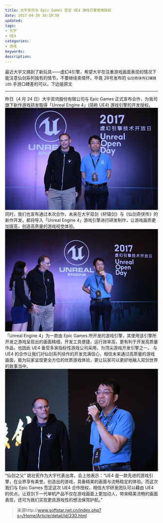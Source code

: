 ```yaml
---
title: 大宇资讯与 Epic Games 签定 UE4 游戏引擎使用授权
date: 2017-04-30 16:19:50
updated:
tags:
- 大宇
- UE4
categories:
- 游戏
keywords:
description:
---
```

最近大宇又搞到了新玩具——虚幻4引擎，希望大宇在注重游戏画面表现的情况下能注意仙剑系列独有的情节，不要继续卖情怀。毕竟 28号发布的 `仙剑奇侠传幻璃镜 iOS` 手游口碑差的可以，下边是原文

----
  昨日（4 月 24 日）大宇资讯股份有限公司与 Epic Games 正式宣布合作，为我司旗下新作游戏研发取得「Unreal Engine 4」(简称 UE4) 游戏引擎的开发授权。
![1.jpg][1]
      同时，我们也宣布通过本次合作，未来在大宇双剑《轩辕剑》与《仙剑奇侠传》的新作开发，都将导入「Unreal Engine 4」游戏引擎进行研发制作，让游戏画质更加提高，创造高质量的游戏视觉体验。
![2.jpg][2]
    「Unreal Engine 4」为一款由 Epic Games 所开发的游戏引擎，其使用该引擎所开发之游戏呈现出的画面精细，开发工具便捷，运行效率高，更有利于开发高质量作品，也因此 UE4 备受多家指标性游戏公司采用，为顶尖游戏开发引擎之一。
       与 UE4 的合作让我们对仙剑系列续作的开发充满信心，相信未来通过高质量的游戏画面，能为玩家呈现更全方位的优质游戏体验，更让玩家可以更好地融入双剑世界的故事当中。
![3.jpg][3]
  “仙剑之父” 姚壮宪作为大宇代表出席，会上他表示：“UE4 是一款先进的游戏引擎，在业界享有美誉。创造出的游戏，具备精美的画面与流畅稳定的体验。而这次我们与 Epic Games 签定这次 UE4 合作授权，相信大宇研发团队可以藉由 UE4 的优点，让双剑下一代单机产品不仅在游戏画面上更加动人，带来精美流畅的画面表现，还可为我们实现更具游戏性的想法保驾护航。”
> 来源http://www.softstar.net.cn/index.php?s=/Home/Article/detail/id/230.html

  [1]: 大宇资讯与-Epic-Games-签定-UE4-游戏引擎使用授权/1.jpg
  [2]: 大宇资讯与-Epic-Games-签定-UE4-游戏引擎使用授权/2.jpg
  [3]: 大宇资讯与-Epic-Games-签定-UE4-游戏引擎使用授权/3.jpg